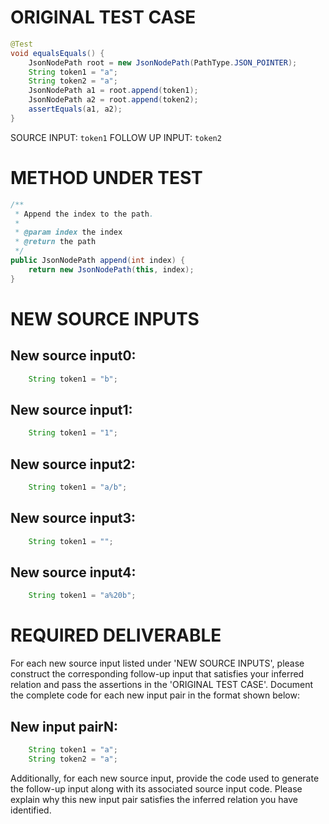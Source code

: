# ORIGINAL TEST CASE
```java
@Test
void equalsEquals() {
    JsonNodePath root = new JsonNodePath(PathType.JSON_POINTER);
    String token1 = "a";
    String token2 = "a";
    JsonNodePath a1 = root.append(token1);
    JsonNodePath a2 = root.append(token2);
    assertEquals(a1, a2);
}

```
SOURCE INPUT: `token1`
FOLLOW UP INPUT: `token2`


# METHOD UNDER TEST
```java
/**
 * Append the index to the path.
 *
 * @param index the index
 * @return the path
 */
public JsonNodePath append(int index) {
    return new JsonNodePath(this, index);
}

```


# NEW SOURCE INPUTS
## New source input0:
```java
    String token1 = "b";
```

## New source input1:
```java
    String token1 = "1";
```

## New source input2:
```java
    String token1 = "a/b";
```

## New source input3:
```java
    String token1 = "";
```

## New source input4:
```java
    String token1 = "a%20b";
```



# REQUIRED DELIVERABLE
For each new source input listed under 'NEW SOURCE INPUTS', please construct the corresponding follow-up input that satisfies your inferred relation and pass the assertions in the 'ORIGINAL TEST CASE'. Document the complete code for each new input pair in the format shown below:
## New input pairN:
```java
    String token1 = "a";
    String token2 = "a";
```

Additionally, for each new source input, provide the code used to generate the follow-up input along with its associated source input code. Please explain why this new input pair satisfies the inferred relation you have identified.